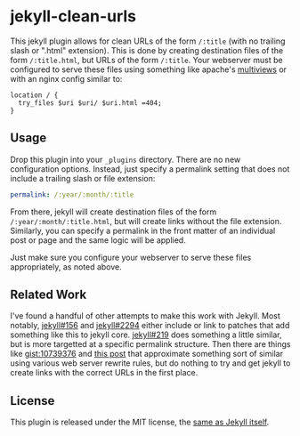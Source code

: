 jekyll-clean-urls
=================

This jekyll plugin allows for clean URLs of the form `/:title` (with no
trailing slash or ".html" extension).  This is done by creating destination
files of the form `/:title.html`, but URLs of the form `/:title`.  Your
webserver must be configured to serve these files using something like apache's
[multiviews][] or with an nginx config similar to:

``` nginx
location / {
  try_files $uri $uri/ $uri.html =404;
}
```

[multiviews]: https://httpd.apache.org/docs/2.4/content-negotiation.html#multiviews


Usage
------

Drop this plugin into your `_plugins` directory.  There are no new
configuration options.  Instead, just specify a permalink setting that does not
include a trailing slash or file extension:

``` yaml
permalink: /:year/:month/:title
```

From there, jekyll will create destination files of the form
`/:year/:month/:title.html`, but will create links without the file extension.
Similarly, you can specify a permalink in the front matter of an individual
post or page and the same logic will be applied.

Just make sure you configure your webserver to serve these files appropriately,
as noted above.


Related Work
------------

I've found a handful of other attempts to make this work with Jekyll.  Most
notably, [jekyll#156][] and [jekyll#2294][] either include or link to patches
that add something like this to jekyll core.  [jekyll#219][] does something a
little similar, but is more targetted at a specific permalink structure.  Then
there are things like [gist:10739376][] and [this post][aminbandali] that
approximate something sort of similar using various web server rewrite rules,
but do nothing to try and get jekyll to create links with the correct URLs in
the first place.

[jekyll#156]: https://github.com/jekyll/jekyll/issues/156
[jekyll#2294]: https://github.com/jekyll/jekyll/issues/2294
[jekyll#219]: https://github.com/jekyll/jekyll/issues/219
[gist:10739376]: https://gist.github.com/andrewlkho/10739376
[aminbandali]: http://aminbandali.com/misc/clean-urls/


License
-------

This plugin is released under the MIT license, the [same as Jekyll itself][jekyll-mit].

[jekyll-mit]: https://github.com/jekyll/jekyll/blob/master/LICENSE
